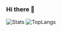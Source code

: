 ### Hi there 👋
![Stats](https://github-readme-stats.vercel.app/api?username=Traeric&show_icons=true&theme=ocean_dark) 
![TopLangs](https://github-readme-stats.vercel.app/api/top-langs?username=Traeric&layout=compact&show_icons=true&theme=ocean_dark)  

<!--
**Traeric/Traeric** is a ✨ _special_ ✨ repository because its `README.md` (this file) appears on your GitHub profile.

Here are some ideas to get you started:

- 🔭 I’m currently working on ...
- 🌱 I’m currently learning ...
- 👯 I’m looking to collaborate on ...
- 🤔 I’m looking for help with ...
- 💬 Ask me about ...
- 📫 How to reach me: ...
- 😄 Pronouns: ...
- ⚡ Fun fact: ...
-->
